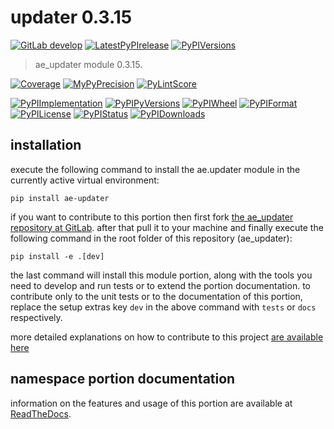 <!-- THIS FILE IS EXCLUSIVELY MAINTAINED by the project ae.ae V0.3.95 -->
<!-- THIS FILE IS EXCLUSIVELY MAINTAINED by the project aedev.tpl_namespace_root V0.3.14 -->
# updater 0.3.15

[![GitLab develop](https://img.shields.io/gitlab/pipeline/ae-group/ae_updater/develop?logo=python)](
    https://gitlab.com/ae-group/ae_updater)
[![LatestPyPIrelease](
    https://img.shields.io/gitlab/pipeline/ae-group/ae_updater/release0.3.14?logo=python)](
    https://gitlab.com/ae-group/ae_updater/-/tree/release0.3.14)
[![PyPIVersions](https://img.shields.io/pypi/v/ae_updater)](
    https://pypi.org/project/ae-updater/#history)

>ae_updater module 0.3.15.

[![Coverage](https://ae-group.gitlab.io/ae_updater/coverage.svg)](
    https://ae-group.gitlab.io/ae_updater/coverage/index.html)
[![MyPyPrecision](https://ae-group.gitlab.io/ae_updater/mypy.svg)](
    https://ae-group.gitlab.io/ae_updater/lineprecision.txt)
[![PyLintScore](https://ae-group.gitlab.io/ae_updater/pylint.svg)](
    https://ae-group.gitlab.io/ae_updater/pylint.log)

[![PyPIImplementation](https://img.shields.io/pypi/implementation/ae_updater)](
    https://gitlab.com/ae-group/ae_updater/)
[![PyPIPyVersions](https://img.shields.io/pypi/pyversions/ae_updater)](
    https://gitlab.com/ae-group/ae_updater/)
[![PyPIWheel](https://img.shields.io/pypi/wheel/ae_updater)](
    https://gitlab.com/ae-group/ae_updater/)
[![PyPIFormat](https://img.shields.io/pypi/format/ae_updater)](
    https://pypi.org/project/ae-updater/)
[![PyPILicense](https://img.shields.io/pypi/l/ae_updater)](
    https://gitlab.com/ae-group/ae_updater/-/blob/develop/LICENSE.md)
[![PyPIStatus](https://img.shields.io/pypi/status/ae_updater)](
    https://libraries.io/pypi/ae-updater)
[![PyPIDownloads](https://img.shields.io/pypi/dm/ae_updater)](
    https://pypi.org/project/ae-updater/#files)


## installation


execute the following command to install the
ae.updater module
in the currently active virtual environment:
 
```shell script
pip install ae-updater
```

if you want to contribute to this portion then first fork
[the ae_updater repository at GitLab](
https://gitlab.com/ae-group/ae_updater "ae.updater code repository").
after that pull it to your machine and finally execute the
following command in the root folder of this repository
(ae_updater):

```shell script
pip install -e .[dev]
```

the last command will install this module portion, along with the tools you need
to develop and run tests or to extend the portion documentation. to contribute only to the unit tests or to the
documentation of this portion, replace the setup extras key `dev` in the above command with `tests` or `docs`
respectively.

more detailed explanations on how to contribute to this project
[are available here](
https://gitlab.com/ae-group/ae_updater/-/blob/develop/CONTRIBUTING.rst)


## namespace portion documentation

information on the features and usage of this portion are available at
[ReadTheDocs](
https://ae.readthedocs.io/en/latest/_autosummary/ae.updater.html
"ae_updater documentation").
